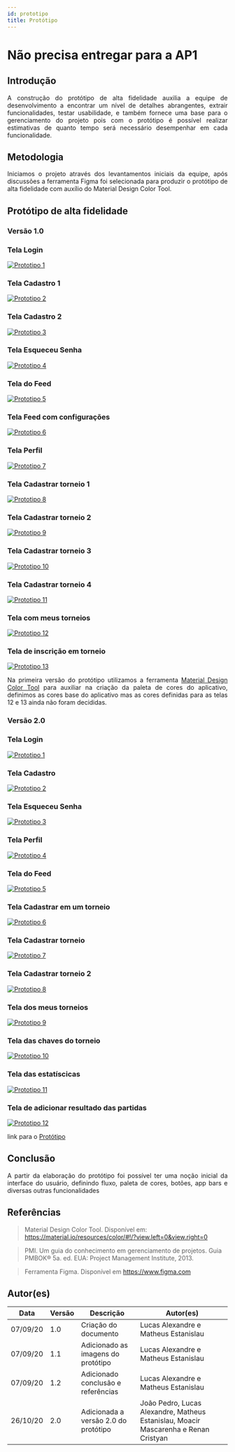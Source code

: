 ```yaml
---
id: prototipo
title: Protótipo
---
```


# Não precisa entregar para a AP1
## Introdução

<p align = "justify">
A construção do protótipo de alta fidelidade auxilia a equipe de desenvolvimento a encontrar um nível de detalhes abrangentes, extrair funcionalidades, testar usabilidade, e também fornece uma base para o gerenciamento do projeto pois com o protótipo é possível realizar estimativas de quanto tempo será necessário desempenhar em cada funcionalidade.
</p>

## Metodologia

<p align = "justify">
Iniciamos o projeto através dos levantamentos iniciais da equipe, após discussões a ferramenta Figma foi selecionada para produzir o protótipo de alta fidelidade com auxílio do Material Design Color Tool.
</p>

## Protótipo de alta fidelidade

### Versão 1.0

### Tela Login
[![Prototipo 1](../assets/prototipo/prototipo_1.png)](../assets/prototipo/prototipo_1.png)

### Tela Cadastro 1

[![Prototipo 2](../assets/prototipo/prototipo_2.png)](../assets/prototipo/prototipo_2.png)

### Tela Cadastro 2

[![Prototipo 3](../assets/prototipo/prototipo_3.png)](../assets/prototipo/prototipo_3.png)

### Tela Esqueceu Senha

[![Prototipo 4](../assets/prototipo/prototipo_4.png)](../assets/prototipo/prototipo_4.png)

### Tela do Feed
[![Prototipo 5](../assets/prototipo/prototipo_5.png)](../assets/prototipo/prototipo_5.png)

### Tela Feed com configurações
[![Prototipo 6](../assets/prototipo/prototipo_6.png)](../assets/prototipo/prototipo_6.png)

### Tela Perfil
[![Prototipo 7](../assets/prototipo/prototipo_7.png)](../assets/prototipo/prototipo_7.png)

### Tela Cadastrar torneio 1
[![Prototipo 8](../assets/prototipo/prototipo_8.png)](../assets/prototipo/prototipo_8.png)

### Tela Cadastrar torneio 2

[![Prototipo 9](../assets/prototipo/prototipo_9.png)](../assets/prototipo/prototipo_9.png)

### Tela Cadastrar torneio 3
[![Prototipo 10](../assets/prototipo/prototipo_10.png)](../assets/prototipo/prototipo_10.png)

### Tela Cadastrar torneio 4
[![Prototipo 11](../assets/prototipo/prototipo_11.png)](../assets/prototipo/prototipo_11.png)

### Tela com meus torneios
[![Prototipo 12](../assets/prototipo/prototipo_12.png)](../assets/prototipo/prototipo_12.png)

### Tela de inscrição em torneio
[![Prototipo 13](../assets/prototipo/prototipo_13.png)](../assets/prototipo/prototipo_13.png)

<p align = "justify">
Na primeira versão do protótipo utilizamos a ferramenta <a href="https://material.io/resources/color/#!/?view.left=0&view.right=0">Material Design Color Tool</a>  para auxiliar na criação da paleta de cores do aplicativo, definimos as cores base do aplicativo mas as cores definidas para as telas 12 e 13 ainda não foram decididas.
</p>

### Versão 2.0

### Tela Login
[![Prototipo 1](../assets/prototipo/tela_de_login.png)](../assets/prototipo/tela_de_login.png)

### Tela Cadastro

[![Prototipo 2](../assets/prototipo/registrar.png)](../assets/prototipo/registrar.png)

### Tela Esqueceu Senha

[![Prototipo 3](../assets/prototipo/esqueceu_a_senha.png)](../assets/prototipo/esqueceu_a_senha.png)

### Tela Perfil
[![Prototipo 4](../assets/prototipo/editar_perfil.png)](../assets/prototipo/editar_perfil.png)

### Tela do Feed
[![Prototipo 5](../assets/prototipo/feed.png)](../assets/prototipo/feed.png)

### Tela Cadastrar em um torneio
[![Prototipo 6](../assets/prototipo/cadastrar_no_torneio.png)](../assets/prototipo/cadastrar_no_torneio.png)

### Tela Cadastrar torneio
[![Prototipo 7](../assets/prototipo/cadastrar_torneio.png)](../assets/prototipo/cadastrar_torneio.png)

### Tela Cadastrar torneio 2
[![Prototipo 8](../assets/prototipo/cadastrar_torneio_2.png)](../assets/prototipo/cadastrar_torneio_2.png)

### Tela dos meus torneios
[![Prototipo 9](../assets/prototipo/meus_torneios.png)](../assets/prototipo/meus_torneios.png)

### Tela das chaves do torneio
[![Prototipo 10](../assets/prototipo/ver_torneio.png)](../assets/prototipo/ver_torneio.png)

### Tela das estatíscicas
[![Prototipo 11](../assets/prototipo/ver_estatisticas.png)](../assets/prototipo/ver_estatisticas.png)

### Tela de adicionar resultado das partidas
[![Prototipo 12](../assets/prototipo/adicionar_resultado_da_partida.png)](../assets/prototipo/adicionar_resultado_da_partida.png)

link para o <a href="https://www.figma.com/file/karoCnQtvMXWHEwdMuhQs0/Prototipo?node-id=0%3A1">Protótipo</a>

## Conclusão

<p align = "justify">
A partir da elaboração do protótipo foi possível ter uma noção inicial da interface do usuário, definindo fluxo, paleta de cores, botões, app bars e diversas outras funcionalidades
</p>

## Referências

> Material Design Color Tool. Disponível em:  https://material.io/resources/color/#!/?view.left=0&view.right=0

> PMI. Um guia do conhecimento em gerenciamento de projetos. Guia PMBOK® 5a. ed. EUA: Project Management Institute, 2013.

> Ferramenta Figma. Disponível em https://www.figma.com

## Autor(es)

| Data | Versão | Descrição | Autor(es) |
| -- | -- | -- | -- |
| 07/09/20 | 1.0 | Criação do documento | Lucas Alexandre e Matheus Estanislau  |
| 07/09/20 | 1.1 | Adicionado as imagens do protótipo | Lucas Alexandre e Matheus Estanislau  |
| 07/09/20 | 1.2 | Adicionado conclusão e referências  | Lucas Alexandre e Matheus Estanislau  |
| 26/10/20 | 2.0 | Adicionada a versão 2.0 do protótipo| João Pedro, Lucas Alexandre, Matheus Estanislau, Moacir Mascarenha e Renan Cristyan|
